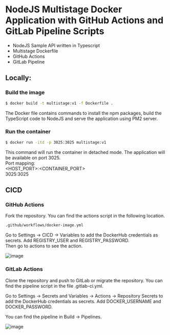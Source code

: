 # NodeJS Multistage Docker Application with GitHub Actions and GitLab Pipeline Scripts

- NodeJS Sample API written in Typescript
- Multistage Dockerfile
- GitHub Actions
- GitLab Pipeline

## Locally:

### Build the image

```sh
$ docker build -t multistage:v1 -f Dockerfile .
```
The Docker file contains commands to install the npm packages, build the TypeScript code to NodeJS and serve the application using PM2 server.

### Run the container

```sh
$ docker run -itd -p 3025:3025 multistage:v1
```
This command will run the container in detached mode. The application will be available on port 3025.  
Port mapping:  
<HOST_PORT>:<CONTAINER_PORT>  
3025:3025  

## CICD

### GitHub Actions

Fork the repository. You can find the actions script in the following location.
```sh
.github/workflows/docker-image.yml
```
Go to Settings -> CICD -> Variables to add the DockerHub credentials as secrets. Add REGISTRY_USER and REGISTRY_PASSWORD.  
Then go to actions to see the action.  

![image](https://github.com/joesajigeorge/Docker-NodeJS-Demo-CICD/assets/32813415/e126527a-1a0d-49ca-b6e7-deed5f287031)

### GitLab Actions

Clone the repository and push to GitLab or migrate the repository. You can find the pipeline script in the file .gitlab-ci.yml.  
  
Go to Settings -> Secrets and Variables -> Actions -> Repository Secrets to add the DockerHub credentials as secrets. Add DOCKER_USERNAME and DOCKER_PASSWORD.  
  
You can find the pipeline in Build -> Pipelines.  

![image](https://github.com/joesajigeorge/Docker-NodeJS-Demo-CICD/assets/32813415/77657549-613d-42f2-bcb4-e599effae82f)







